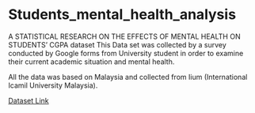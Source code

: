 # Students_mental_health_analysis
A STATISTICAL RESEARCH ON THE EFFECTS OF MENTAL HEALTH ON STUDENTS’ CGPA dataset
This Data set was collected by a survey conducted by Google forms from University student in order to examine their current academic situation and mental health.

All the data was based on Malaysia and collected from Iium (International Icamil University Malaysia).

[Dataset Link](https://www.kaggle.com/datasets/shariful07/student-mental-health/data)
